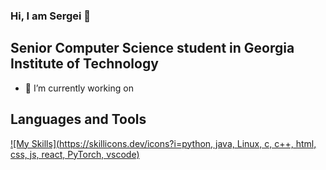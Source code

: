 ### Hi, I am Sergei 👋
## Senior Computer Science student in Georgia Institute of Technology
- 🔭 I’m currently working on

## Languages and Tools
[![My Skills](https://skillicons.dev/icons?i=python, java, Linux, c, c++, html, css, js, react, PyTorch, vscode)](https://skillicons.dev)
<!--
**trupewate/trupewate** is a ✨ _special_ ✨ repository because its `README.md` (this file) appears on your GitHub profile.

Here are some ideas to get you started:

- 🔭 I’m currently working on ...
- 🌱 I’m currently learning 
- 👯 I’m looking to collaborate on ...
- 🤔 I’m looking for help with ...
- 💬 Ask me about ...
- 📫 How to reach me: ...
- ⚡ Fun fact: ...
-->
